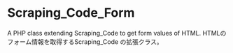 Scraping_Code_Form
==================

A PHP class extending Scraping_Code to get form values of HTML. HTMLのフォーム情報を取得するScraping_Code の拡張クラス。
